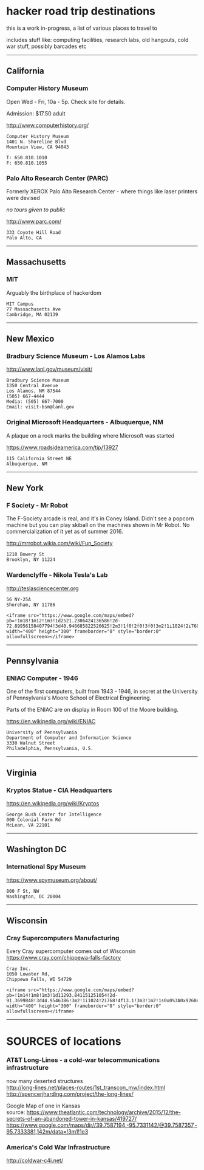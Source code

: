 # hacker road trip destinations

this is a work in-progress, a list of various places to travel to

includes stuff like: computing facilities, research labs, old hangouts, cold war stuff, possibly barcades etc

---

## California

### Computer History Museum
Open Wed - Fri, 10a - 5p. Check site for details.<P>

Admission: $17.50 adult<P>

http://www.computerhistory.org/<P>

```
Computer History Museum
1401 N. Shoreline Blvd
Mountain View, CA 94043

T: 650.810.1010
F: 650.810.1055
```



### Palo Alto Research Center (PARC)

Formerly XEROX Palo Alto Research Center - where things like laser printers were devised<P>

*no tours given to public*<P>

http://www.parc.com/<BR>

```
333 Coyote Hill Road
Palo Alto, CA
```

---

## Massachusetts

### MIT
Arguably the birthplace of hackerdom<P>

```
MIT Campus
77 Massachusetts Ave
Cambridge, MA 02139
```

---

## New Mexico

### Bradbury Science Museum - Los Alamos Labs

http://www.lanl.gov/museum/visit/<br>

```
Bradbury Science Museum
1350 Central Avenue
Los Alamos, NM 87544
(505) 667-4444
Media: (505) 667-7000
Email: visit-bsm@lanl.gov
```

### Original Microsoft Headquarters - Albuquerque, NM

A plaque on a rock marks the building where Microsoft was started<P>

https://www.roadsideamerica.com/tip/13927

```
115 California Street NE 
Albuquerque, NM
```

---

## New York

### F Society - Mr Robot

The F-Society arcade is real, and it's in Coney Island.  Didn't see a popcorn machine but you can play skiball on the machines shown in Mr Robot. No commercialization of it yet as of summer 2016.<P>

http://mrrobot.wikia.com/wiki/Fun_Society

```
1218 Bowery St
Brooklyn, NY 11224
```


### Wardenclyffe - Nikola Tesla's Lab<br>

http://teslasciencecenter.org<br>

```
56 NY-25A
Shoreham, NY 11786
```

```
<iframe src="https://www.google.com/maps/embed?pb=!1m18!1m12!1m3!1d2521.2306424136586!2d-72.89956158407794!3d40.946685822526625!2m3!1f0!2f0!3f0!3m2!1i1024!2i768!4f13.1!3m3!1m2!1s0x89e85d553187b729%3A0x191302f086c56e3b!2sWardenclyffe!5e1!3m2!1sen!2sus!4v1507149070890" width="400" height="300" frameborder="0" style="border:0" allowfullscreen></iframe>
```
---

## Pennsylvania

### ENIAC Computer - 1946
One of the first computers, built from 1943 - 1946, in secret at the University of Pennsylvania's Moore School of Electrical Engineering.<P>

Parts of the ENIAC are on display in Room 100 of the Moore building.<P>

https://en.wikipedia.org/wiki/ENIAC

```
University of Pennsylvania 
Department of Computer and Information Science
3330 Walnut Street 
Philadelphia, Pennsylvania, U.S.
```


---

## Virginia

### Kryptos Statue - CIA Headquarters

https://en.wikipedia.org/wiki/Kryptos

```
George Bush Center for Intelligence
000 Colonial Farm Rd
McLean, VA 22101
```

---

## Washington DC

### International Spy Museum

https://www.spymuseum.org/about/<BR>

```
800 F St, NW
Washington, DC 20004
```

---

## Wisconsin

### Cray Supercomputers Manufacturing

Every Cray supercomputer comes out of Wisconsin<BR>
https://www.cray.com/chippewa-falls-factory<BR>

```
Cray Inc.
1050 Lowater Rd,
Chippewa Falls, WI 54729
```


```
<iframe src="https://www.google.com/maps/embed?pb=!1m14!1m8!1m3!1d11293.841151251054!2d-91.3699848!3d44.9546386!3m2!1i1024!2i768!4f13.1!3m3!1m2!1s0x0%3A0x9268ee3b8318a077!2sCray+Inc.!5e0!3m2!1sen!2sus!4v1507140145986" width="400" height="300" frameborder="0" style="border:0" allowfullscreen></iframe>
```



---


# SOURCES of locations

### AT&T Long-Lines - a cold-war telecommunications infrastructure

now many deserted structures<BR>
http://long-lines.net/places-routes/1st_transcon_mw/index.html <BR>
http://spencerjharding.com/project/the-long-lines/


Google Map of one in Kansas<BR>
source: https://www.theatlantic.com/technology/archive/2015/12/the-secrets-of-an-abandoned-tower-in-kansas/419727/ <BR>
https://www.google.com/maps/dir//39.7587194,-95.7331142/@39.7587357,-95.7333381,142m/data=!3m1!1e3<P>


### America's Cold War Infrastructure

http://coldwar-c4i.net/



